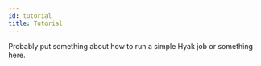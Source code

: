 ```yaml
---
id: tutorial
title: Tutorial
---
```


Probably put something about how to run a simple Hyak job or something here.